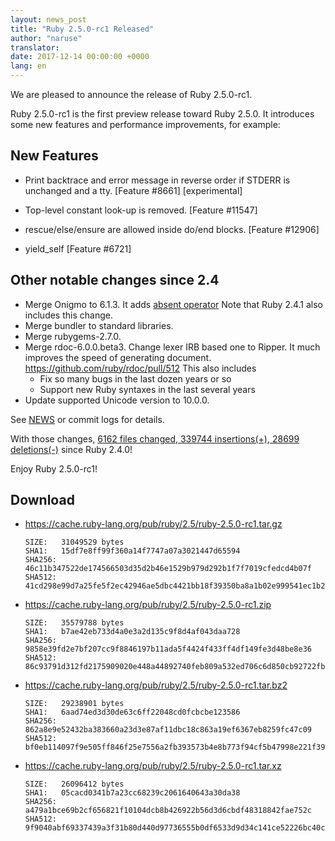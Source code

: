 ```yaml
---
layout: news_post
title: "Ruby 2.5.0-rc1 Released"
author: "naruse"
translator:
date: 2017-12-14 00:00:00 +0000
lang: en
---
```


We are pleased to announce the release of Ruby 2.5.0-rc1.

Ruby 2.5.0-rc1 is the first preview release toward Ruby 2.5.0.
It introduces some new features and performance improvements, for example:

## New Features

* Print backtrace and error message in reverse order if STDERR is unchanged and a tty.
  [Feature #8661] [experimental]

* Top-level constant look-up is removed.  [Feature #11547]

* rescue/else/ensure are allowed inside do/end blocks.  [Feature #12906]

* yield\_self [Feature #6721]

## Other notable changes since 2.4

* Merge Onigmo to 6.1.3.
  It adds [absent operator](https://github.com/k-takata/Onigmo/issues/87)
  Note that Ruby 2.4.1 also includes this change.
* Merge bundler to standard libraries.
* Merge rubygems-2.7.0.
* Merge rdoc-6.0.0.beta3.
  Change lexer IRB based one to Ripper.
  It much improves the speed of generating document.
  https://github.com/ruby/rdoc/pull/512
  This also includes
  * Fix so many bugs in the last dozen years or so
  * Support new Ruby syntaxes in the last several years
* Update supported Unicode version to 10.0.0.

See [NEWS](https://github.com/ruby/ruby/blob/v2_5_0_rc1/NEWS)
or commit logs for details.

With those changes,
[6162 files changed, 339744 insertions(+), 28699 deletions(-)](https://github.com/ruby/ruby/compare/v2_4_0...v2_5_0_rc1)
since Ruby 2.4.0!

Enjoy Ruby 2.5.0-rc1!

## Download

* <https://cache.ruby-lang.org/pub/ruby/2.5/ruby-2.5.0-rc1.tar.gz>

      SIZE:   31049529 bytes
      SHA1:   15df7e8ff99f360a14f7747a07a3021447d65594
      SHA256: 46c11b347522de174566503d35d2b46e1529b979d292b1f7f7019cfedcd4b07f
      SHA512: 41cd298e99d7a25fe5f2ec42946ae5dbc4421bb18f39350ba8a1b02e999541ec1b21b5f6ce0489b3a159f47e37d409178ba7c21c00e177b0fdb410ca6e9d6142

* <https://cache.ruby-lang.org/pub/ruby/2.5/ruby-2.5.0-rc1.zip>

      SIZE:   35579788 bytes
      SHA1:   b7ae42eb733d4a0e3a2d135c9f8d4af043daa728
      SHA256: 9858e39fd2e7bf207cc9f8846197b11ada5f4424f433ff4df149fe3d48be8e36
      SHA512: 86c93791d312fd2175909020e448a44892740feb809a532ed706c6d850cb92722fb7ca02ecbdf7a1fbeb5b4f42f1338ce9a15b7c0a41055937bd1fdfb4be6f11

* <https://cache.ruby-lang.org/pub/ruby/2.5/ruby-2.5.0-rc1.tar.bz2>

      SIZE:   29238901 bytes
      SHA1:   6aad74ed3d30de63c6ff22048cd0fcbcbe123586
      SHA256: 862a8e9e52432ba383660a23d3e87af11dbc18c863a19ef6367eb8259fc47c09
      SHA512: bf0eb114097f9e505ff846f25e7556a2fb393573b4e8b773f94cf5b47998e221f3962a291db15a3cdbdf4ced5a523812937f80d95f4ee3f7b13c4e37f178d7a7

* <https://cache.ruby-lang.org/pub/ruby/2.5/ruby-2.5.0-rc1.tar.xz>

      SIZE:   26096412 bytes
      SHA1:   05cacd0341b7a23cc68239c2061640643a30da38
      SHA256: a479a1bce69b2cf656821f10104dcb8b426922b56d3d6cbdf48318842fae752c
      SHA512: 9f9040abf69337439a3f31b80d440d97736555b0df6533d9d34c141ce52226bc40c3f4f7e596e74b080c879e933649c17a073c893be1a304d9a883bab02e9494
